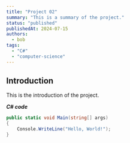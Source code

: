 ```yaml
---
title: "Project 02"
summary: "This is a summary of the project."
status: "published"
publishedAt: 2024-07-15
authors:
  - bob
tags:
  - "C#"
  - "computer-science"
---
```


## Introduction

This is the introduction of the project.

**_C# code_**

```csharp
public static void Main(string[] args)
{
    Console.WriteLine("Hello, World!");
}
```

